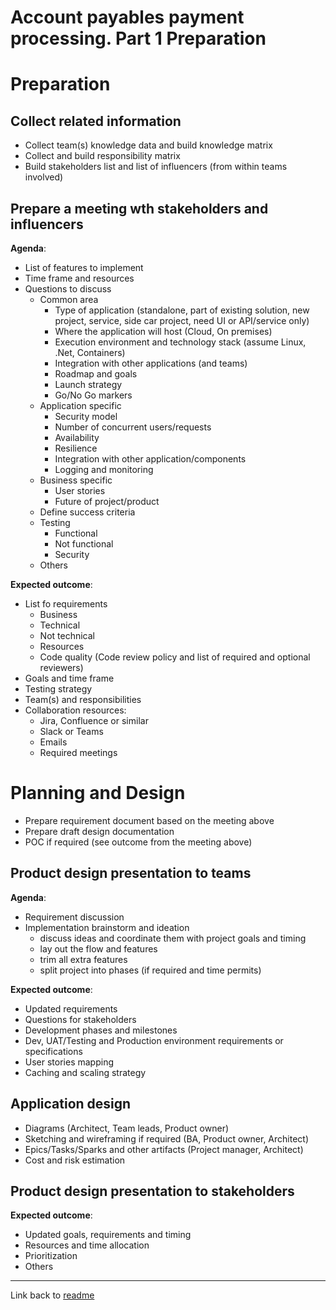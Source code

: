 # Account payables payment processing. Part 1 Preparation

# Preparation 

## Collect related information

* Collect team(s) knowledge data and build knowledge matrix
* Collect and build responsibility matrix
* Build stakeholders list and list of influencers (from within teams involved)

## Prepare a meeting wth stakeholders and influencers

__Agenda__:
* List of features to implement
* Time frame and resources
* Questions to discuss
  * Common area
    * Type of application (standalone, part of existing solution, new project, service, side car project, need UI or API/service only)
    * Where the application will host (Cloud, On premises)
    * Execution environment and technology stack (assume Linux, .Net, Containers)
    * Integration with other applications (and teams)
    * Roadmap and goals
    * Launch strategy
    * Go/No Go markers
  * Application specific
    * Security model
    * Number of concurrent users/requests
    * Availability
    * Resilience
    * Integration with other application/components
    * Logging and monitoring
  * Business specific
    * User stories
    * Future of project/product
  * Define success criteria
  * Testing
    * Functional
    * Not functional
    * Security
  * Others

__Expected outcome__:

* List fo requirements
  * Business
  * Technical
  * Not technical
  * Resources
  * Code quality (Code review policy and list of required and optional reviewers)
* Goals and time frame
* Testing strategy
* Team(s) and responsibilities
* Collaboration resources:
  * Jira, Confluence or similar
  * Slack or Teams
  * Emails
  * Required meetings

# Planning and Design

* Prepare requirement document based on the meeting above
* Prepare draft design documentation 
* POC if required (see outcome from the meeting above)

## Product design presentation to teams

__Agenda__:
* Requirement discussion
* Implementation brainstorm and ideation
  * discuss ideas and coordinate them with project goals and timing
  * lay out the flow and features
  * trim all extra features
  * split project into phases (if required and time permits)

__Expected outcome__:

* Updated requirements
* Questions for stakeholders
* Development phases and milestones
* Dev, UAT/Testing and Production environment requirements or specifications
* User stories mapping
* Caching and scaling strategy

## Application design

* Diagrams (Architect, Team leads, Product owner)
* Sketching and wireframing if required (BA, Product owner, Architect)
* Epics/Tasks/Sparks and other artifacts (Project manager, Architect)
* Cost and risk estimation

## Product design presentation to stakeholders

__Expected outcome__:
* Updated goals, requirements and timing
* Resources and time allocation
* Prioritization
* Others
---
Link back to [readme](./README.mdreadme.md)